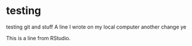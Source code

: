 # testing
testing git and stuff
A line I wrote on my local computer
another change ye

This is a line from RStudio.

